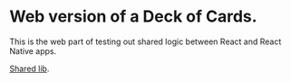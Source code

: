 # Web version of a Deck of Cards.

This is the web part of testing out shared logic between React and React Native apps.

[Shared lib](https://github.com/cdeusenberry/DeckOfCardsLib).
